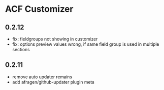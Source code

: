 ACF Customizer
==============

0.2.12
------
 - fix: fieldgroups not showing in customizer
 - fix: options preview values wrong, if same field group is used in multiple sections

0.2.11
------
 - remove auto updater remains
 - add afragen/github-updater plugin meta
